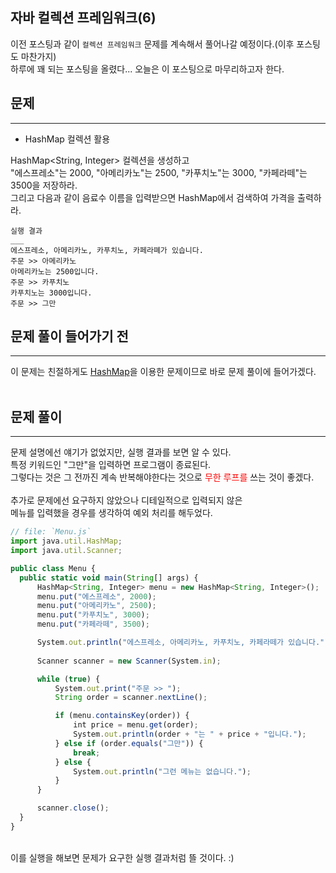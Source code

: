 ## 자바 컬렉션 프레임워크(6)
  이전 포스팅과 같이 `컬렉션 프레임워크` 문제를 계속해서 풀어나갈 예정이다.(이후 포스팅도 마찬가지) <br>
  하루에 꽤 되는 포스팅을 올렸다... 오늘은 이 포스팅으로 마무리하고자 한다.
  
  
## 문제
___
+ HashMap 컬렉션 활용

HashMap<String, Integer> 컬렉션을 생성하고<br> 
"에스프레소"는 2000, "아메리카노"는 2500, "카푸치노"는 3000, "카페라떼"는 3500을 저장하라.<br>
그리고 다음과 같이 음료수 이름을 입력받으면 HashMap에서 검색하여 가격을 출력하라.<br>
  
```
실행 결과
___
에스프레소, 아메리카노, 카푸치노, 카페라뗴가 있습니다.
주문 >> 아메리카노
아메리카노는 2500입니다.
주문 >> 카푸치노
카푸치노는 3000입니다.
주문 >> 그만
```

## 문제 풀이 들어가기 전
  ___
  이 문제는 친절하게도 [HashMap]을 이용한 문제이므로 바로 문제 풀이에 들어가겠다.
<br>
<br>

  [HashMap]:https://yuiloong.github.io/2023-09-02-java3-posting/#hashmap-%EC%BB%AC%EB%A0%89%EC%85%98-%EC%83%9D%EC%84%B1-%EB%B0%A9%EB%B2%95
  
## 문제 풀이
  ___
  
  문제 설명에선 얘기가 없었지만, 실행 결과를 보면 알 수 있다.<br>
  특정 키워드인 "그만"을 입력하면 프로그램이 종료된다.<br>
  그렇다는 것은 그 전까진 계속 반복해야한다는 것으로 <span style="color:red">무한 루프를</span> 쓰는 것이 좋겠다.<br>
  <br>
  추가로 문제에선 요구하지 않았으나 디테일적으로 입력되지 않은<br>
  메뉴를 입력했을 경우를 생각하여 예외 처리를 해두었다.
   

  ```js
// file: `Menu.js`
import java.util.HashMap;
import java.util.Scanner;

public class Menu {
    public static void main(String[] args) {
        HashMap<String, Integer> menu = new HashMap<String, Integer>();
        menu.put("에스프레소", 2000);
        menu.put("아메리카노", 2500);
        menu.put("카푸치노", 3000);
        menu.put("카페라떼", 3500);

        System.out.println("에스프레소, 아메리카노, 카푸치노, 카페라떼가 있습니다.");
        
        Scanner scanner = new Scanner(System.in);

        while (true) {
            System.out.print("주문 >> ");
            String order = scanner.nextLine();

            if (menu.containsKey(order)) {
                int price = menu.get(order);
                System.out.println(order + "는 " + price + "입니다.");
            } else if (order.equals("그만")) {
                break;
            } else {
                System.out.println("그런 메뉴는 없습니다.");
            }
        }

        scanner.close();
    }
}

```
  
  <br>
  이를 실행을 해보면 문제가 요구한 실행 결과처럼 뜰 것이다. :)
